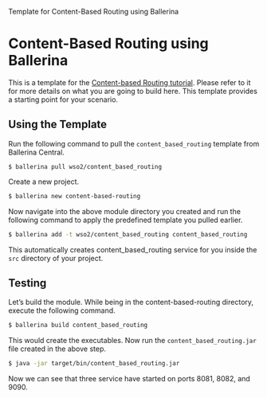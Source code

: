 Template for Content-Based Routing using Ballerina

# Content-Based Routing using Ballerina

This is a template for the [Content-based Routing tutorial](https://ei.docs.wso2.com/en/7.0.0/ballerina-integrator/learn/tutorials/integration-patterns-and-soa/content-based-routing/1/). Please refer to it for more details on what you are going to build here. This template provides a starting point for your scenario. 

## Using the Template

Run the following command to pull the `content_based_routing` template from Ballerina Central.

```
$ ballerina pull wso2/content_based_routing
```

Create a new project.

```bash
$ ballerina new content-based-routing
```

Now navigate into the above module directory you created and run the following command to apply the predefined template you pulled earlier.

```bash
$ ballerina add -t wso2/content_based_routing content_based_routing
```

This automatically creates content_based_routing service for you inside the `src` directory of your project.  

## Testing

Let’s build the module. While being in the content-based-routing directory, execute the following command.

```bash
$ ballerina build content_based_routing
```

This would create the executables. Now run the `content_based_routing.jar` file created in the above step.

```bash
$ java -jar target/bin/content_based_routing.jar
```

Now we can see that three service have started on ports 8081, 8082, and 9090.
